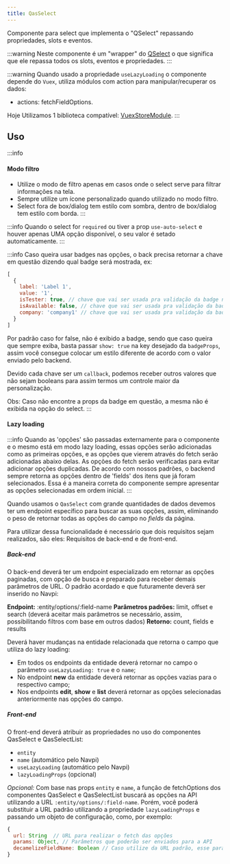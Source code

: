 ```yaml
---
title: QasSelect
---
```


Componente para select que implementa o "QSelect" repassando propriedades, slots e eventos.

<doc-api file="select/QasSelect" name="QasSelect" />

:::warning
Neste componente é um "wrapper" do [QSelect](https://quasar.dev/vue-components/select#introduction) o que significa que ele repassa todos os slots, eventos e propriedades.
:::

:::warning
Quando usado a propriedade `useLazyLoading` o componente depende do `Vuex`, utiliza módulos com action para manipular/recuperar os dados:
- actions: fetchFieldOptions.

Hoje Utilizamos 1 biblioteca compatível:
[VuexStoreModule](https://github.com/bildvitta/vuex-store-module).
:::

## Uso

<doc-example file="QasSelect/Basic" title="Básico" />
<doc-example file="QasSelect/Required" title="Obrigatório" />

:::info
#### Modo filtro

- Utilize o modo de filtro apenas em casos onde o select serve para filtrar informações na tela.
- Sempre utilize um ícone personalizado quando utilizado no modo filtro.
- Select fora de box/dialog tem estilo com sombra, dentro de box/dialog tem estilo com borda.
:::
<doc-example file="QasSelect/FilterMode" title="Modo Filtro" />

:::info
Quando o select for `required` ou tiver a prop `use-auto-select` e houver apenas UMA opção disponível, o seu valor é setado automaticamente.
:::
<doc-example file="QasSelect/AutoSelect" title="Auto select" />

<doc-example file="QasSelect/Searchable" title="Com pesquisa" />

:::info
Caso queira usar badges nas opções, o back precisa retornar a chave em questão dizendo qual badge será mostrada, ex:
```js
[
  {
    label: 'Label 1',
    value: '1',
    isTester: true, // chave que vai ser usada pra validação da badge no nosso exemplo,
    isAvailable: false, // chave que vai ser usada pra validação da badge no nosso exemplo,
    company: 'company1' // chave que vai ser usada pra validação da badge no nosso exemplo,
  }
]
```
Por padrão caso for false, não é exibido a badge, sendo que caso queira que sempre exiba, basta passar `show: true` na key desejado da `badgeProps`, assim você consegue colocar um estilo diferente de acordo com o valor enviado pelo backend.

Devido cada chave ser um `callback`, podemos receber outros valores que não sejam booleans para assim termos um controle maior da personalização.

Obs: Caso não encontre a props da badge em questão, a mesma não é exibida na opção do select.
:::
<doc-example file="QasSelect/CustomOption" title="Com opção personalizada" />

#### Lazy loading

:::info
Quando as 'opções' são passadas externamente para o componente e o mesmo está em modo lazy loading, essas opções serão adicionadas como as primeiras opções, e as opções que vierem através do fetch serão adicionadas abaixo delas. As opções do fetch serão verificadas para evitar adicionar opções duplicadas. De acordo com nossos padrões, o backend sempre retorna as opções dentro de 'fields' dos itens que já foram selecionados. Essa é a maneira correta do componente sempre apresentar as opções selecionadas em ordem inicial.
:::

Quando usamos o `QasSelect` com grande quantidades de dados devemos ter um endpoint específico para buscar as suas opções, assim, eliminando o peso de retornar todas as opções do campo no _fields_ da página.

Para utilizar dessa funcionalidade é necessário que dois requisitos sejam realizados, são eles: Requisitos de back-end e de front-end.

##### Back-end
O back-end deverá ter um endpoint especializado em retornar as opções paginadas, com opção de busca e preparado para receber demais parâmetros de URL. O padrão acordado e que futuramente deverá ser inserido no Navpi:

**Endpoint:** :entity/options/:field-name
**Parâmetros padrões:** limit, offset e search (deverá aceitar mais parâmetros se necessário, assim, possibilitando filtros com base em outros dados)
**Retorno:** count, fields e results

Deverá haver mudanças na entidade relacionada que retorna o campo que utiliza do lazy loading:
* Em todos os endpoints da entidade deverá retornar no campo o parâmetro `useLazyLoading: true` e o `name`;
* No endpoint **new** da entidade deverá retornar as opções vazias para o respectivo campo;
* Nos endpoints **edit**, **show** e **list** deverá retornar as opções selecionadas anteriormente nas opções do campo.

##### Front-end
O front-end deverá atribuir as propriedades no uso do componentes QasSelect e QasSelectList:
* `entity`
* `name` (automático pelo Navpi)
* `useLazyLoading` (automático pelo Navpi)
* `lazyLoadingProps` (opcional)

_Opcional:_ Com base nas props `entity` e `name`, a função de fetchOptions dos componentes QasSelect e QasSelectList buscará as opções na API utilizando a URL `:entity/options/:field-name`. Porém, você poderá substituir a URL padrão utilizando a propriedade `lazyLoadingProps` e passando um objeto de configuração, como, por exemplo:

```js
{
  url: String  // URL para realizar o fetch das opções
  params: Object, // Parâmetros que poderão ser enviados para a API
  decamelizeFieldName: Boolean // Caso utilize da URL padrão, esse parâmetro irá transformar o `fieldName` para `field-name` no momento de montar a URL da API.
}
```

<doc-example file="QasSelect/Readonly" title="Readonly" />